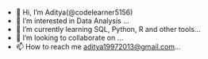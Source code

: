 - 👋 Hi, I’m Aditya(@codelearner5156)
- 👀 I’m interested in Data Analysis ...
- 🌱 I’m currently learning SQL, Python, R and other tools...
- 💞️ I’m looking to collaborate on ...
- 📫 How to reach me aditya19972013@gmail.com...

<!---
codelearner5156/codelearner5156 is a ✨ special ✨ repository because its `README.md` (this file) appears on your GitHub profile.
You can click the Preview link to take a look at your changes.
--->
